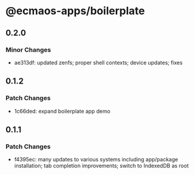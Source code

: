 # @ecmaos-apps/boilerplate

## 0.2.0

### Minor Changes

- ae313df: updated zenfs; proper shell contexts; device updates; fixes

## 0.1.2

### Patch Changes

- 1c66ded: expand boilerplate app demo

## 0.1.1

### Patch Changes

- f4395ec: many updates to various systems including app/package installation; tab completion improvements; switch to IndexedDB as root
